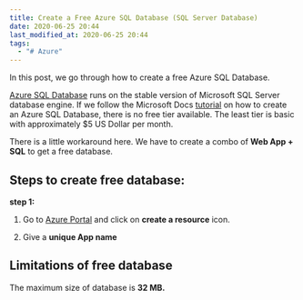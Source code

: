```yaml
---
title: Create a Free Azure SQL Database (SQL Server Database)
date: 2020-06-25 20:44
last_modified_at: 2020-06-25 20:44
tags:
  - "# Azure"
---
```

In this post, we go through how to create a free Azure SQL Database.

[Azure SQL Database](https://docs.microsoft.com/en-us/azure/azure-sql/database/sql-database-paas-overview) runs on the stable version of Microsoft SQL Server database engine. If we follow the Microsoft Docs [tutorial](https://docs.microsoft.com/en-us/azure/azure-sql/database/single-database-create-quickstart?tabs=azure-portal) on how to create an Azure SQL Database, there is no free tier available. The least tier is basic with approximately $5 US Dollar per month.

There is a little workaround here. We have to create a combo of **Web App + SQL** to get a free database.

## Steps to create free database:

**step 1:**

1. Go to [Azure Portal](https://portal.azure.com/) and click on **create a resource** icon. 

2. Give a **unique App name**



## Limitations of free database

The maximum size of database is **32 MB.**